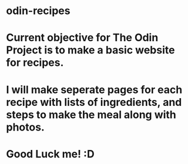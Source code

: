 # odin-recipes
# Current objective for The Odin Project is to make a basic website for recipes.
# I will make seperate pages for each recipe with lists of ingredients, and steps to make the meal along with photos.
# Good Luck me! :D